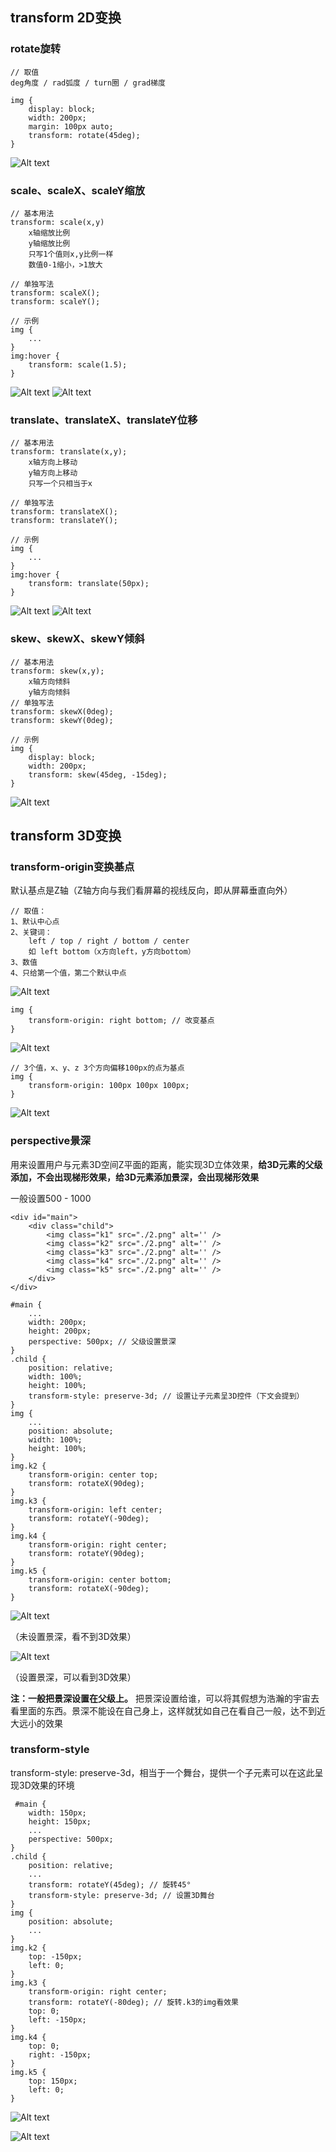 ## transform 2D变换

### rotate旋转

    // 取值
    deg角度 / rad弧度 / turn圈 / grad梯度
    
    img {
        display: block;
        width: 200px;
        margin: 100px auto;
        transform: rotate(45deg);
    }
    
![Alt text](./imgs/20-01.png) 

### scale、scaleX、scaleY缩放
    
    // 基本用法
    transform: scale(x,y)
        x轴缩放比例
        y轴缩放比例
        只写1个值则x,y比例一样
        数值0-1缩小，>1放大
        
    // 单独写法
    transform: scaleX();
    transform: scaleY();
    
    // 示例
    img {
        ...
    }
    img:hover {
        transform: scale(1.5);
    }


![Alt text](./imgs/20-02.png) 
![Alt text](./imgs/20-03.png) 

### translate、translateX、translateY位移

    // 基本用法
    transform: translate(x,y);
        x轴方向上移动
        y轴方向上移动
        只写一个只相当于x
        
    // 单独写法
    transform: translateX();
    transform: translateY();
    
    // 示例
    img {
        ...
    }
    img:hover {
        transform: translate(50px);
    }
    
![Alt text](./imgs/20-04.png) 
![Alt text](./imgs/20-05.png) 

### skew、skewX、skewY倾斜

    // 基本用法
    transform: skew(x,y);
        x轴方向倾斜
        y轴方向倾斜
    // 单独写法
    transform: skewX(0deg);
    transform: skewY(0deg);
    
    // 示例
    img {
        display: block;
        width: 200px;
        transform: skew(45deg, -15deg);
    }
    
![Alt text](./imgs/20-06.png) 

## transform 3D变换

### transform-origin变换基点

默认基点是Z轴（Z轴方向与我们看屏幕的视线反向，即从屏幕垂直向外）

    // 取值：
    1、默认中心点
    2、关键词：
        left / top / right / bottom / center
        如 left bottom（x方向left，y方向bottom）
    3、数值
    4、只给第一个值，第二个默认中点
    
![Alt text](./imgs/20-07.png) 

    img {
        transform-origin: right bottom; // 改变基点
    }

![Alt text](./imgs/20-08.png) 

    // 3个值，x、y、z 3个方向偏移100px的点为基点
    img {
        transform-origin: 100px 100px 100px;
    }
    
![Alt text](./imgs/20-09.png) 

### perspective景深

用来设置用户与元素3D空间Z平面的距离，能实现3D立体效果，**给3D元素的父级添加，不会出现梯形效果，给3D元素添加景深，会出现梯形效果**

一般设置500 - 1000

    <div id="main">
        <div class="child">
            <img class="k1" src="./2.png" alt='' />
            <img class="k2" src="./2.png" alt='' />
            <img class="k3" src="./2.png" alt='' />
            <img class="k4" src="./2.png" alt='' />
            <img class="k5" src="./2.png" alt='' />
        </div>
    </div>
    
    #main {
        ...
        width: 200px;
        height: 200px;
        perspective: 500px; // 父级设置景深
    }
    .child {
        position: relative;
        width: 100%;
        height: 100%;
        transform-style: preserve-3d; // 设置让子元素呈3D控件（下文会提到）
    }
    img {
        ...
        position: absolute;
        width: 100%;
        height: 100%;
    }
    img.k2 {
        transform-origin: center top;
        transform: rotateX(90deg);
    }
    img.k3 {
        transform-origin: left center;
        transform: rotateY(-90deg);
    }
    img.k4 {
        transform-origin: right center;
        transform: rotateY(90deg);
    }
    img.k5 {
        transform-origin: center bottom;
        transform: rotateX(-90deg);
    }
    
![Alt text](./imgs/20-10.png) 

（未设置景深，看不到3D效果）

![Alt text](./imgs/20-11.png) 

（设置景深，可以看到3D效果）

**注：一般把景深设置在父级上。** 把景深设置给谁，可以将其假想为浩瀚的宇宙去看里面的东西。景深不能设在自己身上，这样就犹如自己在看自己一般，达不到近大远小的效果

### transform-style

transform-style: preserve-3d，相当于一个舞台，提供一个子元素可以在这此呈现3D效果的环境

     #main {
        width: 150px;
        height: 150px;
        ...
        perspective: 500px;
    }
    .child {
        position: relative;
        ...
        transform: rotateY(45deg); // 旋转45°
        transform-style: preserve-3d; // 设置3D舞台
    }
    img {
        position: absolute;
        ...
    }
    img.k2 {
        top: -150px;
        left: 0;
    }
    img.k3 {
        transform-origin: right center;
        transform: rotateY(-80deg); // 旋转.k3的img看效果
        top: 0;
        left: -150px;
    }
    img.k4 {
        top: 0;
        right: -150px;
    }
    img.k5 {
        top: 150px;
        left: 0;
    }

![Alt text](./imgs/20-12.png) 

![Alt text](./imgs/20-13.png) 